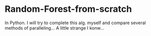 # Random-Forest-from-scratch
In Python. I will try to complete this alg. myself and compare several methods of paralleling... A little strange I konw...
